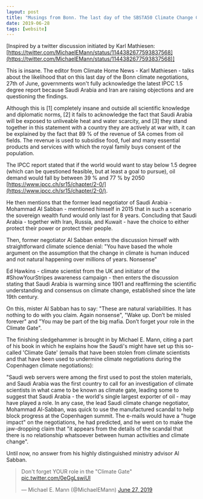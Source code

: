 ```yaml
---
layout: post
title: "Musings from Bonn. The last day of the SBSTA50 Climate Change Conference"
date: 2019-06-28
tags: [website]
---
```


[Inspired by a twitter discussion initiated by Karl Mathiesen: [https://twitter.com/MichaelEMann/status/1144382677593837568](https://twitter.com/MichaelEMann/status/1144382677593837568)]

This is insane. The editor from Climate Home News - Karl Mathiesen - talks about the likelihood that on this last day of the Bonn climate negotiations, 27th of June, governments won't fully acknowledge the latest IPCC 1.5 degree report because Saudi Arabia and Iran are raising objections and are questioning the findings.

Although this is [1] completely insane and outside all scientific knowledge and diplomatic norms, [2] it fails to acknowledge the fact that Saudi Arabia will be exposed to unliveable heat and water scarcity, and [3] they stand together in this statement with a country they are actively at war with, it can be explained by the fact that 89 % of the revenue of SA comes from oil fields. The revenue is used to subsidise food, fuel and many essential products and services with which the royal family buys consent of the population.

The IPCC report stated that if the world would want to stay below 1.5 degree (which can be questioned feasible, but at least a goal to pursue), oil demand would fall by between 39 % and 77 % by 2050 [https://www.ipcc.ch/sr15/chapter/2-0/](https://www.ipcc.ch/sr15/chapter/2-0/).

He then mentions that the former lead negotiator of Saudi Arabia - Mohammad Al Sabban - mentioned himself in 2015 that in such a scenario the sovereign wealth fund would only last for 8 years. Concluding that Saudi Arabia - together with Iran, Russia, and Kuwait - have the choice to either protect their power or protect their people.

Then, former negotiator Al Sabban enters the discussion himself with straightforward climate science denial: "You have based the whole argument on the assumption that the change in climate is human induced and not natural happening over millions of years. Nonsense"

Ed Hawkins - climate scientist from the UK and initiator of the #ShowYourStripes awareness campaign - then enters the discussion stating that Saudi Arabia is warming since 1901 and reaffirming the scientific understanding and consensus on climate change, established since the late 19th century.

On this, mister Al Sabban has to say: "These are natural variabilities. It has nothing to do with you claim. Again nonsense", "Wake up. Don’t be misled forever" and "You may be part of the big mafia. Don’t forget your role in the Climate Gate".

The finishing sledgehammer is brought in by Michael E. Mann, citing a part of his book in which he explains how the Saudi's might have set up this so-called 'Climate Gate' (emails that have been stolen from climate scientists and that have been used to undermine climate negotiations during the Copenhagen climate negotiations):

"Saudi web servers were among the first used to post the stolen materials, and Saudi Arabia was the first country to call for an investigation of climate scientists in what came to be known as climate gate, leading some to suggest that Saudi Arabia - the world's single largest exporter of oil - may have played a role. In any case, the lead Saudi climate change negotiator, Mohammad Al-Sabban, was quick to use the manufactured scandal to help block progress at the Copenhagen summit. The e-mails would have a "huge impact" on the negotiations, he had predicted, and he went on to make the jaw-dropping claim that "it appears from the details of the scandal that there is no relationship whatsoever between human activities and climate change".

Until now, no answer from his highly distinguished ministry advisor Al Sabban.



<blockquote class="twitter-tweet"><p lang="en" dir="ltr">Don&#39;t forget YOUR role in the &quot;Climate Gate&quot; <a href="https://t.co/0eGgLswiUI">pic.twitter.com/0eGgLswiUI</a></p>&mdash; Michael E. Mann (@MichaelEMann) <a href="https://twitter.com/MichaelEMann/status/1144382677593837568?ref_src=twsrc%5Etfw">June 27, 2019</a></blockquote> <script async src="https://platform.twitter.com/widgets.js" charset="utf-8"></script>
